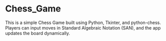 # Chess_Game
This is a simple Chess Game built using Python, Tkinter, and python-chess. Players can input moves in Standard Algebraic Notation (SAN), and the app updates the board dynamically.
